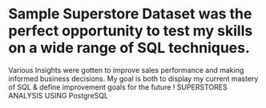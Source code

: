 # Sample Superstore Dataset  was the perfect opportunity to test my skills on  a wide range of SQL techniques.
Various Insights were gotten to improve sales performance and making informed business decisions.
My goal is both to display my current mastery of SQL & define improvement goals for the future !
SUPERSTORES ANALYSIS USING PostgreSQL
